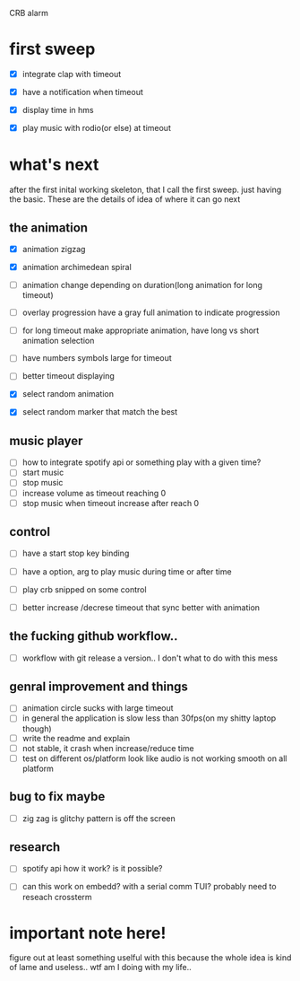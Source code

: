 CRB alarm 

# first sweep 
- [X] integrate clap with timeout 
- [X] have a notification when timeout
- [X] display time in hms 
- [X] play music with rodio(or else) at timeout


# what's next
after the first inital working skeleton, that I call the first sweep. just having the basic.
These are the details of idea of where it can go next


## the animation
- [X] animation zigzag
- [X] animation archimedean spiral
- [ ] animation change depending on duration(long animation for long timeout)
- [ ] overlay progression have a gray full animation to indicate progression
- [ ] for long timeout make appropriate animation, have long vs short animation selection
- [ ] have numbers symbols large for timeout
- [ ] better timeout displaying
- [X] select random animation
- [X] select random marker that match the best


## music player
- [ ] how to integrate spotify api or something play with a given time?
- [ ] start music
- [ ] stop music
- [ ] increase volume as timeout reaching 0 
- [ ] stop music when timeout increase after reach 0
 
 ## control
- [ ] have a start stop key binding
- [ ] have a option, arg to play music during time or after time
- [ ] play crb snipped on some control 
- [ ] better increase /decrese timeout that sync better with animation


## the fucking github workflow..
- [ ] workflow with git release a version.. I don't what to do with this mess

## genral improvement and things
- [ ] animation circle sucks with large timeout
- [ ] in general the application is slow less than 30fps(on my shitty laptop though)
- [ ] write the readme and explain 
- [ ] not stable, it crash when increase/reduce time
- [ ] test on different os/platform look like audio is not working smooth on all platform

## bug to fix maybe
- [ ] zig zag is glitchy pattern is off the screen

## research
- [ ] spotify api how it work? is it possible?
- [ ] can this work on embedd? with a serial comm TUI? probably need to reseach crossterm



# important note here!
figure out at least something uselful with this because the whole idea is kind of lame and useless..
wtf am I doing with my life..

